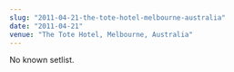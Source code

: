 ```yaml
---
slug: "2011-04-21-the-tote-hotel-melbourne-australia"
date: "2011-04-21"
venue: "The Tote Hotel, Melbourne, Australia"
---
```


No known setlist.
